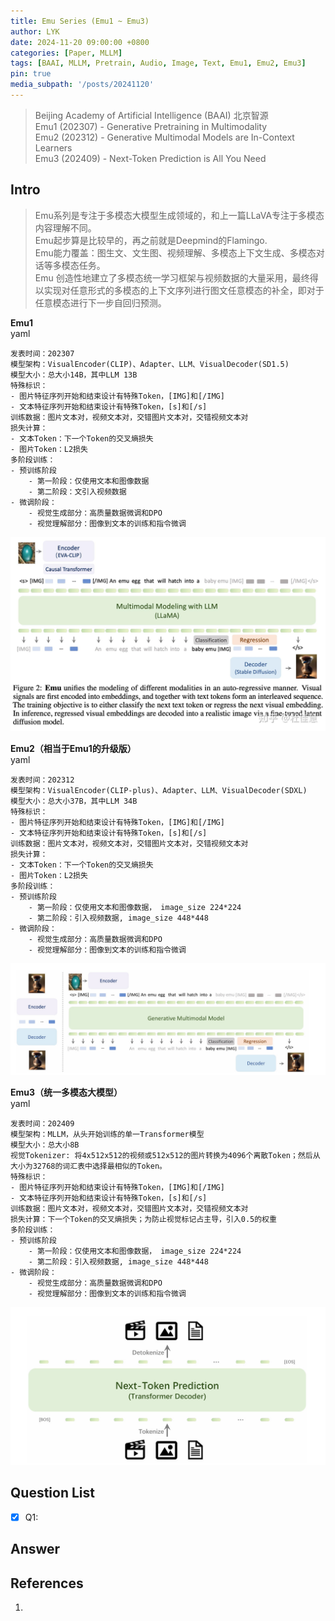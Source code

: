 ```yaml
---
title: Emu Series (Emu1 ~ Emu3)
author: LYK
date: 2024-11-20 09:00:00 +0800
categories: [Paper, MLLM]
tags: [BAAI, MLLM, Pretrain, Audio, Image, Text, Emu1, Emu2, Emu3]
pin: true
media_subpath: '/posts/20241120'
---
```

> Beijing Academy of Artificial Intelligence (BAAI) 北京智源  
> Emu1 (202307) - Generative Pretraining in Multimodality  
> Emu2 (202312) - Generative Multimodal Models are In-Context Learners  
> Emu3 (202409) - Next-Token Prediction is All You Need  

## Intro
> Emu系列是专注于多模态大模型生成领域的，和上一篇LLaVA专注于多模态内容理解不同。  
> Emu起步算是比较早的，再之前就是Deepmind的Flamingo.  
> Emu能力覆盖：图生文、文生图、视频理解、多模态上下文生成、多模态对话等多模态任务。  
> Emu 创造性地建立了多模态统一学习框架与视频数据的大量采用，最终得以实现对任意形式的多模态的上下文序列进行图文任意模态的补全，即对于任意模态进行下一步自回归预测。  

**Emu1**  
yaml
```angular2html
发表时间：202307
模型架构：VisualEncoder(CLIP)、Adapter、LLM、VisualDecoder(SD1.5)
模型大小：总大小14B，其中LLM 13B
特殊标识：
- 图片特征序列开始和结束设计有特殊Token，[IMG]和[/IMG]
- 文本特征序列开始和结束设计有特殊Token，[s]和[/s]
训练数据：图片文本对，视频文本对，交错图片文本对，交错视频文本对
损失计算：
- 文本Token：下一个Token的交叉熵损失
- 图片Token：L2损失
多阶段训练：
- 预训练阶段
    - 第一阶段：仅使用文本和图像数据
    - 第二阶段：文引入视频数据
- 微调阶段：
    - 视觉生成部分：高质量数据微调和DPO
    - 视觉理解部分：图像到文本的训练和指令微调
```
![Emu1架构图](_src/_imgs/EMU1.jpg)


**Emu2（相当于Emu1的升级版）**  
yaml
```angular2html
发表时间：202312
模型架构：VisualEncoder(CLIP-plus)、Adapter、LLM、VisualDecoder(SDXL)
模型大小：总大小37B，其中LLM 34B
特殊标识：
- 图片特征序列开始和结束设计有特殊Token，[IMG]和[/IMG]
- 文本特征序列开始和结束设计有特殊Token，[s]和[/s]
训练数据：图片文本对，视频文本对，交错图片文本对，交错视频文本对
损失计算：
- 文本Token：下一个Token的交叉熵损失
- 图片Token：L2损失
多阶段训练：
- 预训练阶段
    - 第一阶段：仅使用文本和图像数据， image_size 224*224
    - 第二阶段：引入视频数据, image_size 448*448
- 微调阶段：
    - 视觉生成部分：高质量数据微调和DPO
    - 视觉理解部分：图像到文本的训练和指令微调
```
![Emu2架构图](_src/_imgs/EMU2.jpg)

**Emu3（统一多模态大模型）**  
yaml
```angular2html
发表时间：202409
模型架构：MLLM，从头开始训练的单一Transformer模型
模型大小：总大小8B
视觉Tokenizer: 将4x512x512的视频或512x512的图片转换为4096个离散Token；然后从大小为32768的词汇表中选择最相似的Token。
特殊标识：
- 图片特征序列开始和结束设计有特殊Token，[IMG]和[/IMG]
- 文本特征序列开始和结束设计有特殊Token，[s]和[/s]
训练数据：图片文本对，视频文本对，交错图片文本对，交错视频文本对
损失计算：下一个Token的交叉熵损失；为防止视觉标记占主导，引入0.5的权重
多阶段训练：
- 预训练阶段
    - 第一阶段：仅使用文本和图像数据， image_size 224*224
    - 第二阶段：引入视频数据, image_size 448*448
- 微调阶段：
    - 视觉生成部分：高质量数据微调和DPO
    - 视觉理解部分：图像到文本的训练和指令微调
```
![Emu3架构图](_src/_imgs/EMU3.jpg)


## Question List
- [x] Q1: 

## Answer

## References
1. 
